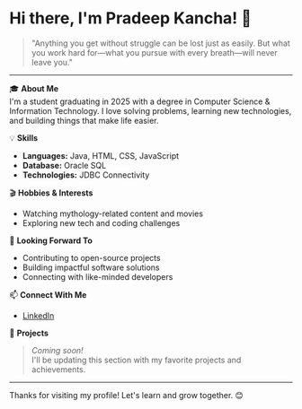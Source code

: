 # Hi there, I'm Pradeep Kancha! 👋

> "Anything you get without struggle can be lost just as easily. But what you work hard for—what you pursue with every breath—will never leave you."

---

🎓 **About Me**  
I'm a student graduating in 2025 with a degree in Computer Science & Information Technology. I love solving problems, learning new technologies, and building things that make life easier.

💡 **Skills**
- **Languages:** Java, HTML, CSS, JavaScript
- **Database:** Oracle SQL
- **Technologies:** JDBC Connectivity

🎬 **Hobbies & Interests**
- Watching mythology-related content and movies
- Exploring new tech and coding challenges

🌱 **Looking Forward To**
- Contributing to open-source projects
- Building impactful software solutions
- Connecting with like-minded developers

📫 **Connect With Me**
- [LinkedIn](https://www.linkedin.com/in/kancha-pradeep-2aa661281)
<!-- Add more socials or your personal website here if you like -->

🚀 **Projects**
> _Coming soon!_  
I'll be updating this section with my favorite projects and achievements.

---

Thanks for visiting my profile! Let's learn and grow together. 😊
